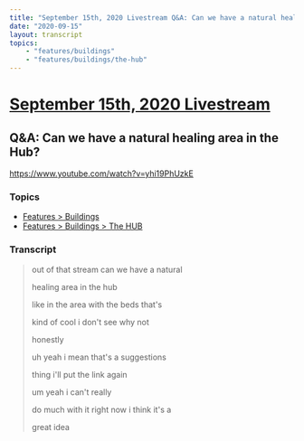 ```yaml
---
title: "September 15th, 2020 Livestream Q&A: Can we have a natural healing area in the Hub?"
date: "2020-09-15"
layout: transcript
topics:
    - "features/buildings"
    - "features/buildings/the-hub"
---
```

# [September 15th, 2020 Livestream](../2020-09-15.md)
## Q&A: Can we have a natural healing area in the Hub?
https://www.youtube.com/watch?v=yhi19PhUzkE

### Topics
* [Features > Buildings](../topics/features/buildings.md)
* [Features > Buildings > The HUB](../topics/features/buildings/the-hub.md)

### Transcript

> out of that stream can we have a natural
>
> healing area in the hub
>
> like in the area with the beds that's
>
> kind of cool i don't see why not
>
> honestly
>
> uh yeah i mean that's a suggestions
>
> thing i'll put the link again
>
> um yeah i can't really
>
> do much with it right now i think it's a
>
> great idea
